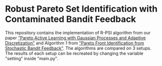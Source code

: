 # Robust Pareto Set Identification with Contaminated Bandit Feedback
This repository contains the implementation of R-PSI algorithm from our paper ["Pareto Active Learning with Gaussian Processes and Adaptive Discretization"](https://arxiv.org/abs/2006.14061) and Algorithm 1 from ["Pareto Front Identification from Stochastic Bandit Feedback"](https://proceedings.mlr.press/v51/auer16.html). The algorithms are compared on 3 setups. The results of each setup can be recreated by changing the variable "setting" inside "main.py".
